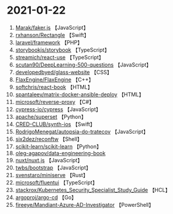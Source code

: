 # 2021-01-22

1. [Marak/faker.js](https://github.com/Marak/faker.js) 【JavaScript】
2. [rxhanson/Rectangle](https://github.com/rxhanson/Rectangle) 【Swift】
3. [laravel/framework](https://github.com/laravel/framework) 【PHP】
4. [storybookjs/storybook](https://github.com/storybookjs/storybook) 【TypeScript】
5. [streamich/react-use](https://github.com/streamich/react-use) 【TypeScript】
6. [scutan90/DeepLearning-500-questions](https://github.com/scutan90/DeepLearning-500-questions) 【JavaScript】
7. [developedbyed/glass-website](https://github.com/developedbyed/glass-website) 【CSS】
8. [FlaxEngine/FlaxEngine](https://github.com/FlaxEngine/FlaxEngine) 【C++】
9. [softchris/react-book](https://github.com/softchris/react-book) 【HTML】
10. [spantaleev/matrix-docker-ansible-deploy](https://github.com/spantaleev/matrix-docker-ansible-deploy) 【HTML】
11. [microsoft/reverse-proxy](https://github.com/microsoft/reverse-proxy) 【C#】
12. [cypress-io/cypress](https://github.com/cypress-io/cypress) 【JavaScript】
13. [apache/superset](https://github.com/apache/superset) 【Python】
14. [CRED-CLUB/synth-ios](https://github.com/CRED-CLUB/synth-ios) 【Swift】
15. [RodrigoMenegat/autopsia-do-tratecov](https://github.com/RodrigoMenegat/autopsia-do-tratecov) 【JavaScript】
16. [six2dez/reconftw](https://github.com/six2dez/reconftw) 【Shell】
17. [scikit-learn/scikit-learn](https://github.com/scikit-learn/scikit-learn) 【Python】
18. [oleg-agapov/data-engineering-book](https://github.com/oleg-agapov/data-engineering-book) 
19. [nuxt/nuxt.js](https://github.com/nuxt/nuxt.js) 【JavaScript】
20. [twbs/bootstrap](https://github.com/twbs/bootstrap) 【JavaScript】
21. [svenstaro/miniserve](https://github.com/svenstaro/miniserve) 【Rust】
22. [microsoft/fluentui](https://github.com/microsoft/fluentui) 【TypeScript】
23. [stackrox/Kubernetes_Security_Specialist_Study_Guide](https://github.com/stackrox/Kubernetes_Security_Specialist_Study_Guide) 【HCL】
24. [argoproj/argo-cd](https://github.com/argoproj/argo-cd) 【Go】
25. [fireeye/Mandiant-Azure-AD-Investigator](https://github.com/fireeye/Mandiant-Azure-AD-Investigator) 【PowerShell】
